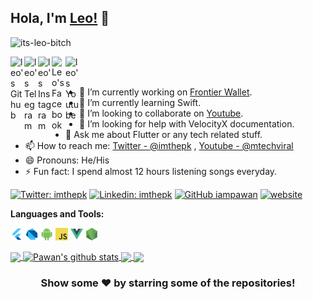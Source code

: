 ## Hola, I'm [Leo!](https://t.me/betalinktobot) 👋

<p align="left"> <img src="https://komarev.com/ghpvc/?username=It's-leo-bitch&label=Views&color=blue&style=plastic" alt="its-leo-bitch" /> </p>



</a>
<a href="https://github.com/its-leo-bitch">
  <img align="left" alt="leo's Github" width="22px" src="https://cdn.jsdelivr.net/npm/simple-icons@v3/icons/github.svg" />
</a>
<a href="https://t.me/WONKRU_HERE">
  <img align="left" alt="leo's Telegram" width="22px" src="https://cdn.jsdelivr.net/npm/simple-icons@v3/icons/telegram.svg" />
</a>
<a href="https://instagram.com/leo_Parmigiana/">
  <img align="left" alt="leo's Instagram" width="22px" src="https://cdn.jsdelivr.net/npm/simple-icons@v3/icons/instagram.svg" />
</a>
<a href="https://www.facebook.com/leo_parmigiana/">
  <img align="left" alt="Leo's Facebook" width="22px" src="https://cdn.jsdelivr.net/npm/simple-icons@v3/icons/facebook.svg" />
</a>
<a href="https://www.youtube.com/leo_Parmigiana/">
  <img align="left" alt="leo's Youtube" width="22px" src="https://cdn.jsdelivr.net/npm/simple-icons@v3/icons/youtube.svg" />
</a>

<br/>
<br/>



- 🔭 I’m currently working on [Frontier Wallet](https://frontierwallet.com).
- 🌱 I’m currently learning Swift.
- 👯 I’m looking to collaborate on [Youtube](https://youtube.com/mtechviral).
- 🤔 I’m looking for help with VelocityX documentation.
- 💬 Ask me about Flutter or any tech related stuff.
- 📫 How to reach me: [Twitter - @imthepk](https://twitter.com/imthepk) , [Youtube - @mtechviral](https://youtube.com/mtechviral)
- 😄 Pronouns: He/His
- ⚡ Fun fact: I spend almost 12 hours listening songs everyday.

[![Twitter: imthepk](https://img.shields.io/twitter/follow/imthepk?style=social)](https://twitter.com/imthepk)
[![Linkedin: imthepk](https://img.shields.io/badge/-imthepk-blue?style=flat-square&logo=Linkedin&logoColor=white&link=https://www.linkedin.com/in/imthepk/)](https://www.linkedin.com/in/imthepk/)
[![GitHub iampawan](https://img.shields.io/github/followers/iampawan?label=follow&style=social)](https://github.com/iampawan)
[![website](https://img.shields.io/badge/PortfolioWebsite-pawan.live-2648ff?style=flat-square&logo=google-chrome)](https://pawan.live/)


**Languages and Tools:**  

<code><img height="20" src="https://raw.githubusercontent.com/github/explore/80688e429a7d4ef2fca1e82350fe8e3517d3494d/topics/flutter/flutter.png"></code>
<code><img height="20" src="https://raw.githubusercontent.com/github/explore/80688e429a7d4ef2fca1e82350fe8e3517d3494d/topics/dart/dart.png"></code>
<code><img height="20" src="https://raw.githubusercontent.com/github/explore/80688e429a7d4ef2fca1e82350fe8e3517d3494d/topics/android/android.png"></code>
<code><img height="20" src="https://raw.githubusercontent.com/github/explore/80688e429a7d4ef2fca1e82350fe8e3517d3494d/topics/javascript/javascript.png"></code>
<code><img height="20" src="https://raw.githubusercontent.com/github/explore/80688e429a7d4ef2fca1e82350fe8e3517d3494d/topics/vue/vue.png"></code>
<code><img height="20" src="https://raw.githubusercontent.com/github/explore/80688e429a7d4ef2fca1e82350fe8e3517d3494d/topics/nodejs/nodejs.png"></code>    

<a href="https://github.com/its-leo-bitch">
  <img align="center" src="https://github-readme-stats.vercel.app/api/top-langs/?username=its-leo-bitch&theme=dark&hide_langs_below=1" />
</a>
<a href="https://github.com/its-leo-bitch">
 <img align="center" src="https://github-readme-stats.vercel.app/api?username=its-leo-bitch&show_icons=true&theme=dark&line_height=27" alt="Pawan's github stats"/>
</a>
<a href="https://github.com/its-leo-bitch/FlutterExampleApps">
  <img align="center" src="https://github-readme-stats.vercel.app/api/pin/?username=its-leo-bitch&repo=FlutterExampleApps&theme=dark" />

</a>
<a href="https://github.com/its-leo-bitch/VelocityX">
 <img align="center" src="https://github-readme-stats.vercel.app/api/pin/?username=its-leo-bitch&repo=VelocityX&theme=dark" />
</a>

<div align="center">

### Show some ❤️ by starring some of the repositories!

</div>

